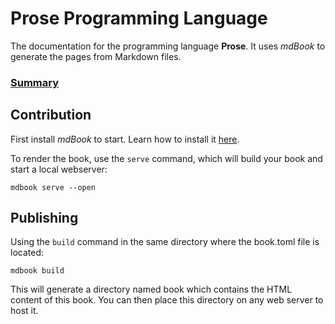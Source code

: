 # Prose Programming Language

The documentation for the programming language **Prose**. It uses *mdBook* to generate the pages from Markdown files.

### [Summary](src/SUMMARY.md)

## Contribution

First install *mdBook* to start. Learn how to install it [here](https://rust-lang.github.io/mdBook/guide/installation.html).

To render the book, use the `serve` command, which will build your book and start a local webserver:

    mdbook serve --open

## Publishing

Using the `build` command in the same directory where the book.toml file is located:

    mdbook build

This will generate a directory named book which contains the HTML content of this book. You can then place this directory on any web server to host it.
